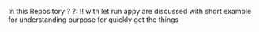 In this Repository 
?
?:
!! 
with 
let
run
appy
are discussed with short example for understanding purpose for quickly get the things

